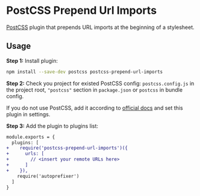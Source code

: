# PostCSS Prepend Url Imports

[PostCSS] plugin that prepends URL imports at the beginning of a stylesheet.

[PostCSS]: https://github.com/postcss/postcss

## Usage

**Step 1:** Install plugin:

```sh
npm install --save-dev postcss postcss-prepend-url-imports
```

**Step 2:** Check you project for existed PostCSS config: `postcss.config.js`
in the project root, `"postcss"` section in `package.json`
or `postcss` in bundle config.

If you do not use PostCSS, add it according to [official docs]
and set this plugin in settings.

**Step 3:** Add the plugin to plugins list:

```diff
module.exports = {
  plugins: [
+    require('postcss-prepend-url-imports')({
+      urls: [
+        // <insert your remote URLs here>
+      ]
+    }),
    require('autoprefixer')
  ]
}
```

[official docs]: https://github.com/postcss/postcss#usage
